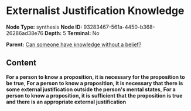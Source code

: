 # Externalist Justification Knowledge

**Node Type:** synthesis
**Node ID:** 93283467-561a-4450-b368-26286ad38e76
**Depth:** 5
**Terminal:** No

**Parent:** [Can someone have knowledge without a belief?](can-someone-have-knowledge-without-a-belief-antithesis-894b9500-aa17-4738-8b92-defabb598044.md)

## Content

**For a person to know a proposition, it is necessary for the proposition to be true**, **For a person to know a proposition, it is necessary that there is some external justification outside the person's mental states**, **For a person to know a proposition, it is sufficient that the proposition is true and there is an appropriate external justification**
